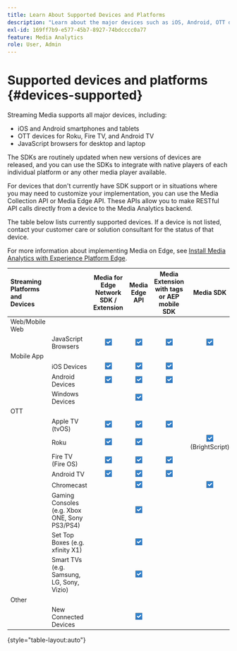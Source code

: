 ```yaml
---
title: Learn About Supported Devices and Platforms
description: "Learn about the major devices such as iOS, Android, OTT devices, and JavaScript browsers that Streaming Media supports."
exl-id: 169ff7b9-e577-45b7-8927-74bdcccc0a77
feature: Media Analytics
role: User, Admin
---
```

# Supported devices and platforms {#devices-supported}

Streaming Media supports all major devices, including:

* iOS and Android smartphones and tablets
* OTT devices for Roku, Fire TV, and Android TV
* JavaScript browsers for desktop and laptop

The SDKs are routinely updated when new versions of devices are released, and you can use the SDKs to integrate with native players of each individual platform or any other media player available.

For devices that don't currently have SDK support or in situations where you may need to customize your implementation, you can use the Media Collection API or Media Edge API. These APIs allow you to make RESTful API calls directly from a device to the Media Analytics backend.

The table below lists currently supported devices. If a device is not listed, contact your customer care or solution consultant for the status of that device.

For more information about implementing Media on Edge, see [Install Media Analytics with Experience Platform Edge](/help/implementation/edge/implementation-edge.md).

| Streaming Platforms and Devices | | Media for Edge Network SDK / Extension |  Media Edge API | Media Extension with tags or AEP mobile SDK | Media SDK | Media Collection API |
|:---|:---|:---:|:---:|:---:|:---:|:---:|
| Web/Mobile Web | | | | | |
| | JavaScript Browsers | ![Supported](/help/assets/icon-blue-check.png) | ![Supported](/help/assets/icon-blue-check.png) | ![Supported](/help/assets/icon-blue-check.png) | ![Supported](/help/assets/icon-blue-check.png) | ![Supported](/help/assets/icon-blue-check.png) |
| Mobile App | | | | | |
| | iOS Devices | ![Supported](/help/assets/icon-blue-check.png) | ![Supported](/help/assets/icon-blue-check.png) | ![Supported](/help/assets/icon-blue-check.png) | | ![Supported](/help/assets/icon-blue-check.png) | |
| | Android Devices | ![Supported](/help/assets/icon-blue-check.png) | ![Supported](/help/assets/icon-blue-check.png) | ![Supported](/help/assets/icon-blue-check.png) | | ![Supported](/help/assets/icon-blue-check.png) |
| | Windows Devices | | ![Supported](/help/assets/icon-blue-check.png) | | | ![Supported](/help/assets/icon-blue-check.png) |
| OTT | | | | | | |
| | Apple TV  (tvOS) | ![Supported](/help/assets/icon-blue-check.png) | ![Supported](/help/assets/icon-blue-check.png) | ![Supported](/help/assets/icon-blue-check.png) | | ![Supported](/help/assets/icon-blue-check.png) |
| | Roku | ![Supported](/help/assets/icon-blue-check.png) | ![Supported](/help/assets/icon-blue-check.png) | | ![Supported](/help/assets/icon-blue-check.png)<br>(BrightScript) | ![Supported](/help/assets/icon-blue-check.png)<br>(native) |
| | Fire TV (Fire OS) | ![Supported](/help/assets/icon-blue-check.png) | ![Supported](/help/assets/icon-blue-check.png) | ![Supported](/help/assets/icon-blue-check.png) | | ![Supported](/help/assets/icon-blue-check.png) |
| | Android TV | ![Supported](/help/assets/icon-blue-check.png) | ![Supported](/help/assets/icon-blue-check.png) | ![Supported](/help/assets/icon-blue-check.png) | | ![Supported](/help/assets/icon-blue-check.png) |
| | Chromecast | | ![Supported](/help/assets/icon-blue-check.png) | | ![Supported](/help/assets/icon-blue-check.png) | ![Supported](/help/assets/icon-blue-check.png) |
| | Gaming Consoles (e.g. Xbox ONE, Sony PS3/PS4) | | ![Supported](/help/assets/icon-blue-check.png) | | | ![Supported](/help/assets/icon-blue-check.png)          |
| | Set Top Boxes (e.g. xfinity X1) | | ![Supported](/help/assets/icon-blue-check.png) | | | ![Supported](/help/assets/icon-blue-check.png) |
| | Smart TVs (e.g. Samsung, LG, Sony, Vizio) | | ![Supported](/help/assets/icon-blue-check.png) | | | ![Supported](/help/assets/icon-blue-check.png) |
| Other | | | | | | |
| | New Connected Devices | | ![Supported](/help/assets/icon-blue-check.png) | | | ![Supported](/help/assets/icon-blue-check.png) |

{style="table-layout:auto"}

